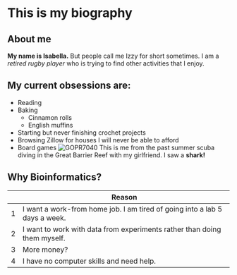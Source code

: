 # This is my biography
## About me
**My name is Isabella.** But people call me Izzy for short sometimes. I am a _retired rugby player_ who is trying to find other activities that I enjoy. 
## My current obsessions are:
* Reading
* Baking
  * Cinnamon rolls
  * English muffins
* Starting but never finishing crochet projects
* Browsing Zillow for houses I will never be able to afford
* Board games
![GOPR7040](https://github.com/isabellamcz/BIFX551_SPRING24/assets/158369148/0e43bb84-01e9-44aa-b3af-fe37ce384918)
This is me from the past summer scuba diving in the Great Barrier Reef with my girlfriend. I saw a **shark!**
## Why Bioinformatics?
|  | Reason |
| --- | --- |
| 1 | I want a work-from home job. I am tired of going into a lab 5 days a week. |
| 2 | I want to work with data from experiments rather than doing them myself. |
| 3 | More money? |
| 4 | I have no computer skills and need help. |
